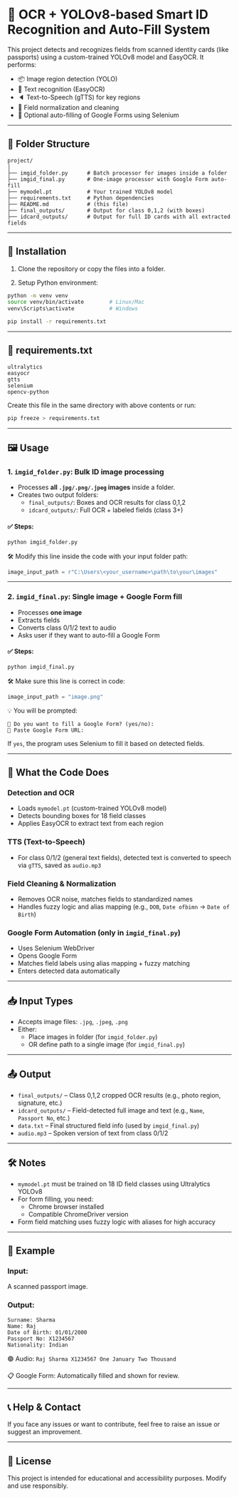# 🪪 OCR + YOLOv8-based Smart ID Recognition and Auto-Fill System

This project detects and recognizes fields from scanned identity cards (like passports) using a custom-trained YOLOv8 model and EasyOCR. It performs:

- 📦 Image region detection (YOLO)
- 🧠 Text recognition (EasyOCR)
- 🔈 Text-to-Speech (gTTS) for key regions
- 📝 Field normalization and cleaning
- 🧾 Optional auto-filling of Google Forms using Selenium

---

## 📁 Folder Structure

```
project/
│
├── imgid_folder.py      # Batch processor for images inside a folder
├── imgid_final.py       # One-image processor with Google Form auto-fill
├── mymodel.pt           # Your trained YOLOv8 model
├── requirements.txt     # Python dependencies
├── README.md            # (this file)
├── final_outputs/       # Output for class 0,1,2 (with boxes)
├── idcard_outputs/      # Output for full ID cards with all extracted fields
```

---

## 🔧 Installation

1. Clone the repository or copy the files into a folder.

2. Setup Python environment:

```bash
python -m venv venv
source venv/bin/activate        # Linux/Mac
venv\Scripts\activate           # Windows

pip install -r requirements.txt
```

---

## 🧩 requirements.txt

```
ultralytics
easyocr
gtts
selenium
opencv-python
```

Create this file in the same directory with above contents or run:

```bash
pip freeze > requirements.txt
```

---

## 🖼️ Usage

### 1. `imgid_folder.py`: Bulk ID image processing

- Processes **all `.jpg/.png/.jpeg` images** inside a folder.
- Creates two output folders:
  - `final_outputs/`: Boxes and OCR results for class 0,1,2
  - `idcard_outputs/`: Full OCR + labeled fields (class 3+)

#### ✅ Steps:

```bash
python imgid_folder.py
```

🛠 Modify this line inside the code with your input folder path:

```python
image_input_path = r"C:\Users\<your_username>\path\to\your\images"
```

---

### 2. `imgid_final.py`: Single image + Google Form fill

- Processes **one image**
- Extracts fields
- Converts class 0/1/2 text to audio
- Asks user if they want to auto-fill a Google Form

#### ✅ Steps:

```bash
python imgid_final.py
```

🛠 Make sure this line is correct in code:

```python
image_input_path = "image.png"
```

💡 You will be prompted:

```
📨 Do you want to fill a Google Form? (yes/no):
🔗 Paste Google Form URL:
```

If `yes`, the program uses Selenium to fill it based on detected fields.

---

## 🧠 What the Code Does

### Detection and OCR
- Loads `mymodel.pt` (custom-trained YOLOv8 model)
- Detects bounding boxes for 18 field classes
- Applies EasyOCR to extract text from each region

### TTS (Text-to-Speech)
- For class 0/1/2 (general text fields), detected text is converted to speech via `gTTS`, saved as `audio.mp3`

### Field Cleaning & Normalization
- Removes OCR noise, matches fields to standardized names
- Handles fuzzy logic and alias mapping (e.g., `DOB`, `Date ofbimn` → `Date of Birth`)

### Google Form Automation (only in `imgid_final.py`)
- Uses Selenium WebDriver
- Opens Google Form
- Matches field labels using alias mapping + fuzzy matching
- Enters detected data automatically

---

## 📥 Input Types

- Accepts image files: `.jpg`, `.jpeg`, `.png`
- Either:
  - Place images in folder (for `imgid_folder.py`)
  - OR define path to a single image (for `imgid_final.py`)

---

## 📤 Output

- `final_outputs/` – Class 0,1,2 cropped OCR results (e.g., photo region, signature, etc.)
- `idcard_outputs/` – Field-detected full image and text (e.g., `Name`, `Passport No`, etc.)
- `data.txt` – Final structured field info (used by `imgid_final.py`)
- `audio.mp3` – Spoken version of text from class 0/1/2

---

## 🛠 Notes

- `mymodel.pt` must be trained on 18 ID field classes using Ultralytics YOLOv8
- For form filling, you need:
  - Chrome browser installed
  - Compatible ChromeDriver version
- Form field matching uses fuzzy logic with aliases for high accuracy

---

## 🧪 Example

### Input:
A scanned passport image.

### Output:
```
Surname: Sharma
Name: Raj
Date of Birth: 01/01/2000
Passport No: X1234567
Nationality: Indian
```

🟢 Audio: `Raj Sharma X1234567 One January Two Thousand`

📋 Google Form: Automatically filled and shown for review.

---

## 📞 Help & Contact

If you face any issues or want to contribute, feel free to raise an issue or suggest an improvement.

---

## 📄 License

This project is intended for educational and accessibility purposes. Modify and use responsibly.
